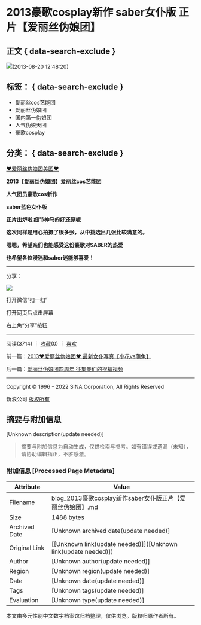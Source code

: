 # 2013豪歌cosplay新作 saber女仆版 正片【爱丽丝伪娘团】

## 正文 { data-search-exclude }


![](//simg.sinajs.cn/blog7style/images/common/sg_trans.gif)(2013-08-20 12:48:20)

## 标签： { data-search-exclude }

- 爱丽丝cos艺能团
- 爱丽丝伪娘团
- 国内第一伪娘团
- 人气伪娘天团
- 豪歌cosplay

## 分类： { data-search-exclude }

[❤爱丽丝伪娘团美图❤](//blog.sina.com.cn/s/articlelist_1767918494_5_1.html)

**2013【爱丽丝伪娘团】爱丽丝cos艺能团**

**人气团员豪歌cos新作**

**saber蓝色女仆版**

**正片出炉啦 细节神马的好还原呢**

**这次同样是用心拍摄了很多张，从中挑选出几张比较满意的。**

**嗯嗯，希望亲们也能感受这份豪歌对SABER的热爱**

**也希望各位漫迷和saber迷能够喜爱！**

---

分享：

![](//comet.blog.sina.com.cn/qr?https://blog.sina.com.cn/s/blog_69604b9e0101d975.html)

打开微信“扫一扫”

打开网页后点击屏幕

右上角“分享”按钮

---

阅读(3714) ┊ [收藏](javascript:;)(0) ┊ [喜欢](javascript:;) 

前一篇：[2013❤爱丽丝伪娘团❤ 最新女仆写真【小花vs蒲兔】](//blog.sina.com.cn/s/blog_69604b9e0101d7r0.html)

后一篇：[爱丽丝伪娘团四周年 征集亲们的祝福视频](//blog.sina.com.cn/s/blog_69604b9e0101dfrz.html)

---

Copyright © 1996 - 2022 SINA Corporation, All Rights Reserved

新浪公司 [版权所有](//www.sina.com.cn/intro/copyright.shtml)
<!-- tcd_original_link https://blog.sina.com.cn/s/blog_69604b9e0101d975.html -->


## 摘要与附加信息

<!-- tcd_abstract -->
[Unknown description(update needed)]
<!-- tcd_abstract_end -->

> 摘要与附加信息为自动生成，仅供检索与参考。如有错误或遗漏（未知），请协助编辑指正，不胜感激。

### 附加信息 [Processed Page Metadata]

| Attribute       | Value                                  |
|-----------------|----------------------------------------|
| Filename        | blog_2013豪歌cosplay新作saber女仆版正片【爱丽丝伪娘团】.md                             |
| Size            | 1488 bytes                           |
| Archived Date   | [Unknown archived date(update needed)]                             |
| Original Link   | [[Unknown link(update needed)]]([Unknown link(update needed)])                       |
| Author          | [Unknown author(update needed)]                               |
| Region          | [Unknown region(update needed)]                               |
| Date            | [Unknown date(update needed)]                                 |
| Tags            | [Unknown tags(update needed)]                                 |
| Evaluation            | [Unknown type(update needed)]                                 |
<!-- tcd_table_end -->

本文由多元性别中文数字档案馆归档整理，仅供浏览。版权归原作者所有。
